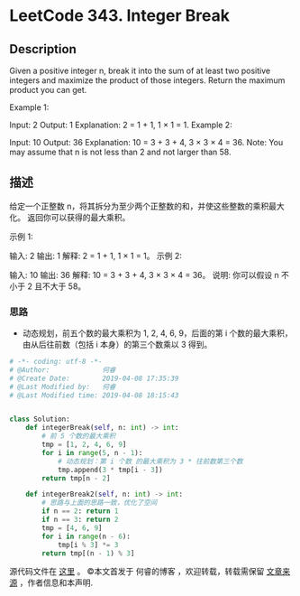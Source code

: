 # LeetCode 343. Integer Break

## Description

Given a positive integer n, break it into the sum of at least two positive integers and maximize the product of those integers. Return the maximum product you can get.

Example 1:

Input: 2
Output: 1
Explanation: 2 = 1 + 1, 1 × 1 = 1.
Example 2:

Input: 10
Output: 36
Explanation: 10 = 3 + 3 + 4, 3 × 3 × 4 = 36.
Note: You may assume that n is not less than 2 and not larger than 58.

## 描述

给定一个正整数 n，将其拆分为至少两个正整数的和，并使这些整数的乘积最大化。 返回你可以获得的最大乘积。

示例 1:

输入: 2
输出: 1
解释: 2 = 1 + 1, 1 × 1 = 1。
示例 2:

输入: 10
输出: 36
解释: 10 = 3 + 3 + 4, 3 × 3 × 4 = 36。
说明: 你可以假设 n 不小于 2 且不大于 58。

### 思路

* 动态规划，前五个数的最大乘积为 1, 2, 4, 6, 9，后面的第 i 个数的最大乘积，由从后往前数（包括 i 本身）的第三个数乘以 3 得到。

```py
# -*- coding: utf-8 -*-
# @Author:             何睿
# @Create Date:        2019-04-08 17:35:39
# @Last Modified by:   何睿
# @Last Modified time: 2019-04-08 18:15:43


class Solution:
    def integerBreak(self, n: int) -> int:
        # 前 5 个数的最大乘积
        tmp = [1, 2, 4, 6, 9]
        for i in range(5, n - 1):
            # 动态规划：第 i 个数 的最大乘积为 3 * 往前数第三个数
            tmp.append(3 * tmp[i - 3])
        return tmp[n - 2]

    def integerBreak2(self, n: int) -> int:
        # 思路与上面的思路一致，优化了空间
        if n == 2: return 1
        if n == 3: return 2
        tmp = [4, 6, 9]
        for i in range(n - 6):
            tmp[i % 3] *= 3
        return tmp[(n - 1) % 3]
```
源代码文件在 [这里](https://github.com/ruicore/Algorithm/blob/master/Leetcode/2019-04-08-343-Integer-Break.py) 。
©本文首发于 何睿的博客 ，欢迎转载，转载需保留 [文章来源](https://www.ruicore.cn/leetcode-343-integer-break/) ，作者信息和本声明.
